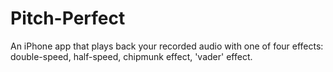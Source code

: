 Pitch-Perfect
=============

An iPhone app that plays back your recorded audio with one of four effects: double-speed, half-speed, chipmunk effect, 'vader' effect.

